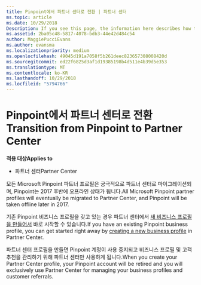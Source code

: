```yaml
---
title: Pinpoint에서 파트너 센터로 전환 | 파트너 센터
ms.topic: article
ms.date: 10/29/2018
Description: If you see this page, the information here describes how to transition from Pinpoint to Partner Center.
ms.assetid: 2ba05c48-5817-4078-bdb3-44e42d484c54
author: MaggiePucciEvans
ms.author: evansma
ms.localizationpriority: medium
ms.openlocfilehash: 49045d191a7058f5b261deec823657308008420d
ms.sourcegitcommit: ed22f6825d3af1d19385198b4d511e4b39d5e353
ms.translationtype: MT
ms.contentlocale: ko-KR
ms.lasthandoff: 10/29/2018
ms.locfileid: "5794766"
---
```

# <a name="transition-from-pinpoint-to-partner-center"></a><span data-ttu-id="4f924-102">Pinpoint에서 파트너 센터로 전환</span><span class="sxs-lookup"><span data-stu-id="4f924-102">Transition from Pinpoint to Partner Center</span></span>

**<span data-ttu-id="4f924-103">적용 대상</span><span class="sxs-lookup"><span data-stu-id="4f924-103">Applies to</span></span>**

-  <span data-ttu-id="4f924-104">파트너 센터</span><span class="sxs-lookup"><span data-stu-id="4f924-104">Partner Center</span></span>

<span data-ttu-id="4f924-105">모든 Microsoft Pinpoint 파트너 프로필은 궁극적으로 파트너 센터로 마이그레이션되며, Pinpoint는 2017 후반에 오프라인 상태가 됩니다.</span><span class="sxs-lookup"><span data-stu-id="4f924-105">All Microsoft Pinpoint partner profiles will eventually be migrated to Partner Center, and Pinpoint will be taken offline later in 2017.</span></span> 

<span data-ttu-id="4f924-106">기존 Pinpoint 비즈니스 프로필을 갖고 있는 경우 파트너 센터에서 [새 비즈니스 프로필을 만들어서](create-a-marketing-profile.md) 바로 시작할 수 있습니다.</span><span class="sxs-lookup"><span data-stu-id="4f924-106">If you have an existing Pinpoint business profile, you can get started right away by [creating a new business profile](create-a-marketing-profile.md) in Partner Center.</span></span>

<span data-ttu-id="4f924-107">파트너 센터 프로필을 만들면 Pinpoint 계정이 사용 중지되고 비즈니스 프로필 및 고객 추천을 관리하기 위해 파트너 센터만 사용하게 됩니다.</span><span class="sxs-lookup"><span data-stu-id="4f924-107">When you create your Partner Center profile, your Pinpoint account will be retired and you will exclusively use Partner Center for managing your business profiles and customer referrals.</span></span>